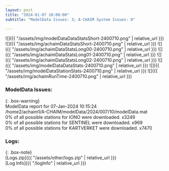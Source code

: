 ```yaml
---
layout: post
title: "2024-01-07 10:00:00"
subtitle: "ModelData Issues: 3; A-CHAIM System Issues: 0"

---
```


![]({{ "/assets/img/modelDataDataStatsShort-2400710.png" | relative_url }})
![]({{ "/assets/img/achaimDataStatsShort-2400710.png" | relative_url }})
![]({{ "/assets/img/achaimDataStatsLong00-2400710.png" | relative_url }})
![]({{ "/assets/img/achaimDataStatsLong01-2400710.png" | relative_url }})
![]({{ "/assets/img/achaimDataStatsLong02-2400710.png" | relative_url }})
![]({{ "/assets/img/modelDataDataStats-2400710.png" | relative_url }})
![]({{ "/assets/img/modelDataStationStats-2400710.png" | relative_url }})
![]({{ "/assets/img/achaimRunTime-2400710.png" | relative_url }})


### ModelData Issues:  
  
{: .box-warning}  
 ModelData report for 07-Jan-2024 10:15:24   
 /home2/achaim1/A-CHAIM/modelData/2024/007/10/modelData.mat   
 0% of all possible stations for IONO were downloaded. x3249   
 0% of all possible stations for SENTINEL were downloaded. x969   
 0% of all possible stations for KARTVERKET were downloaded. x7470   
  


### Logs:  
  
{: .box-note}  
[Logs.zip]({{ "/assets/other/logs.zip" | relative_url }})  
[Log Info]({{ "/logInfo" | relative_url }})  
